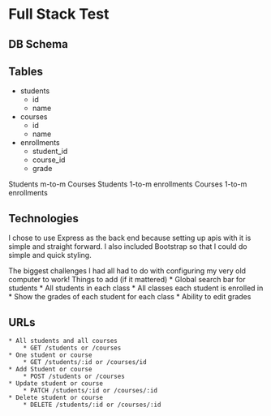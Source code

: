 # Full Stack Test

## DB Schema
Tables
------
* students
    * id
    * name
* courses
    * id
    * name
* enrollments
    * student_id
    * course_id
    * grade

Students m-to-m Courses
Students 1-to-m enrollments
Courses 1-to-m enrollments

## Technologies

I chose to use Express as the back end because setting up apis with it is simple and straight forward.
I also included Bootstrap so that I could do simple and quick styling.

The biggest challenges I had all had to do with configuring my very old computer to work!
Things to add (if it mattered)
    * Global search bar for students
    * All students in each class
    * All classes each student is enrolled in
    * Show the grades of each student for each class
    * Ability to edit grades

## URLs
    * All students and all courses
        * GET /students or /courses
    * One student or course
        * GET /students/:id or /courses/id
    * Add Student or course
        * POST /students or /courses
    * Update student or course
        * PATCH /students/:id or /courses/:id
    * Delete student or course
        * DELETE /students/:id or /courses/:id